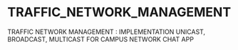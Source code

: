 # TRAFFIC_NETWORK_MANAGEMENT
TRAFFIC NETWORK MANAGEMENT : IMPLEMENTATION UNICAST, BROADCAST, MULTICAST FOR CAMPUS NETWORK CHAT APP
